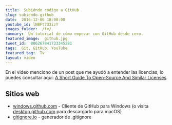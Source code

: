 ```yaml
---
title:  Subiéndo código a GitHub
slug: subiendo-github
date:  2016-12-06 18:00:00
youtube_id: lNBFt733izY
images_folder:  /tv/
summary:  Un tutorial de cómo empezar con GitHub desde cero.
featured_image:  github.jpg
tweet_id:  806267841733345281
tags:  Git, GitHub, YouTube
featured_tag:  Tv
layout: video
---
```


En el video menciono de un post que me ayudó a entender las licencias, lo puedes consultar aquí: <a href="https://www.smashingmagazine.com/2010/03/a-short-guide-to-open-source-and-similar-licenses/" target="_blank">A Short Guide To Open-Source And Similar Licenses</a>

## Sitios web  
<ul>
    <li><a href="https://windows.github.com" target="_blank">windows.github.com</a> - Cliente de GitHub para Windows (o visita <a href="https://desktop.github.com" target="_blank">desktop.github.com</a> para descargarlo para macOS)</li>
    <li><a href="https://www.gitignore.io" target="_blank">gitignore.io</a> - generador de .gitignore</li>
</ul>